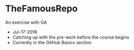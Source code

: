# TheFamousRepo
An exercise with GA
* Jul-17-2018 
* Catching up with the pre-work before the course begins
* Currently in the GitHub Basics section

